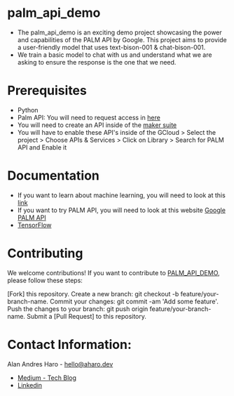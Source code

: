 # palm_api_demo

- The palm_api_demo is an exciting demo project showcasing the power and capabilities of the PALM API by Google. This project aims to provide a user-friendly model that uses text-bison-001 & chat-bison-001.
- We train a basic model to chat with us and understand what we are asking to ensure the response is the one that we need.


# Prerequisites
- Python
- Palm API: You will need to request access in [here](https://ai.google/discover/palm2)
- You will need to create an API inside of the [maker suite](https://makersuite.google.com/app/apikey)
- You will have to enable these API's inside of the GCloud > Select the project > Choose APIs & Services > Click on Library > Search for PALM API and Enable it


# Documentation
- If you want to learn about machine learning, you will need to look at this [link](https://ai.google/build/machine-learning/)
- If you want to try PALM API, you will need to look at this website [Google PALM API](https://ai.google/discover/palm2)
- [TensorFlow](https://www.tensorflow.org/resources/learn-ml/basics-of-machine-learning)

# Contributing
We welcome contributions! If you want to contribute to [PALM_API_DEMO](https://github.com/hvaandres/palm_api_demo/tree/main), please follow these steps:

[Fork] this repository.
Create a new branch: git checkout -b feature/your-branch-name.
Commit your changes: git commit -am 'Add some feature'.
Push the changes to your branch: git push origin feature/your-branch-name.
Submit a [Pull Request] to this repository.

# Contact Information:

Alan Andres Haro - hello@aharo.dev
- [Medium - Tech Blog](https://medium.com/@ithvaandres)
- [Linkedin](https://www.linkedin.com/in/hvaandres/)
